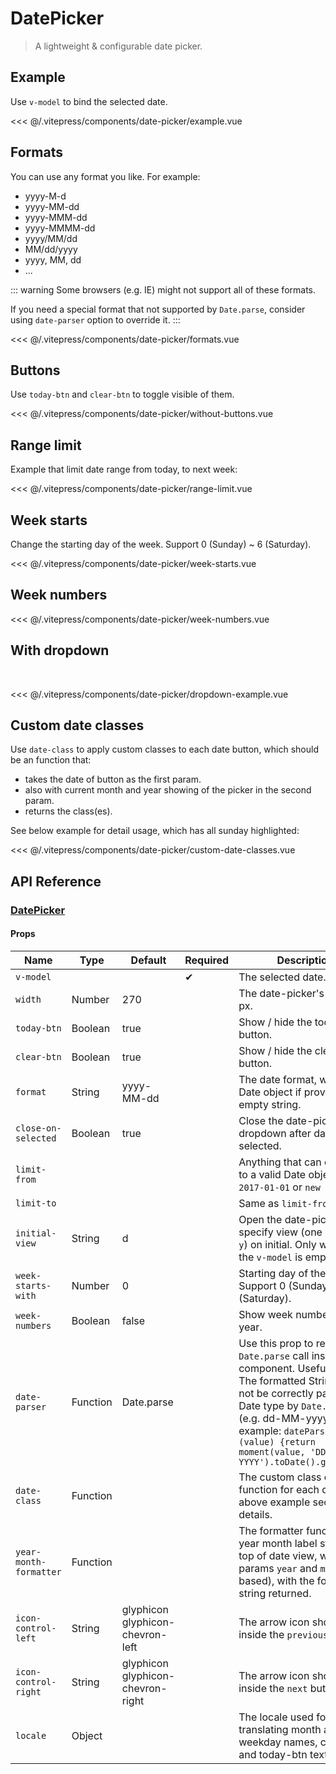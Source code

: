 # DatePicker

> A lightweight & configurable date picker.

## Example

Use `v-model` to bind the selected date.

<date-picker-example/>

<<< @/.vitepress/components/date-picker/example.vue

## Formats

You can use any format you like. For example:

* yyyy-M-d
* yyyy-MM-dd
* yyyy-MMM-dd
* yyyy-MMMM-dd
* yyyy/MM/dd
* MM/dd/yyyy
* yyyy, MM, dd
* ...

::: warning
Some browsers (e.g. IE) might not support all of these formats.

If you need a special format that not supported by `Date.parse`, consider using `date-parser` option to override it.
:::

<date-picker-formats/>

<<< @/.vitepress/components/date-picker/formats.vue

## Buttons

Use `today-btn` and `clear-btn` to toggle visible of them.

<date-picker-without-buttons/>

<<< @/.vitepress/components/date-picker/without-buttons.vue

## Range limit

Example that limit date range from today, to next week:

<date-picker-range-limit/>

<<< @/.vitepress/components/date-picker/range-limit.vue

## Week starts

Change the starting day of the week. Support 0 (Sunday) ~ 6 (Saturday).

<date-picker-week-starts/>

<<< @/.vitepress/components/date-picker/week-starts.vue

## Week numbers

<date-picker-week-numbers/>

<<< @/.vitepress/components/date-picker/week-numbers.vue

## With dropdown

<br/>

<date-picker-dropdown-example/>

<<< @/.vitepress/components/date-picker/dropdown-example.vue

## Custom date classes

Use `date-class` to apply custom classes to each date button, which should be an function that:

* takes the date of button as the first param.
* also with current month and year showing of the picker in the second param.
* returns the class(es).

See below example for detail usage, which has all sunday highlighted:

<date-picker-custom-date-classes/>

<<< @/.vitepress/components/date-picker/custom-date-classes.vue

## API Reference

### [DatePicker](https://github.com/uiv-lib/uiv/blob/1.x/src/components/datepicker/DatePicker.vue)

#### Props

Name                   | Type       | Default                           | Required | Description
--------------------   | ---------- | --------------------------------- | -------- | -----------------------
`v-model`              |            |                                   | &#10004; | The selected date.
`width`                | Number     | 270                               |          | The date-picker's width in px.
`today-btn`            | Boolean    | true                              |          | Show / hide the today button.
`clear-btn`            | Boolean    | true                              |          | Show / hide the clear button.
`format`               | String     | yyyy-MM-dd                        |          | The date format, will emit Date object if provided as empty string.
`close-on-selected`    | Boolean    | true                              |          | Close the date-picker dropdown after date selected.
`limit-from`           |            |                                   |          | Anything that can convert to a valid Date object. E.g. `2017-01-01` or `new Date()`.
`limit-to`             |            |                                   |          | Same as `limit-from`.
`initial-view`         | String     | d                                 |          | Open the date-picker with specify view (one of `d` / `m` / `y`) on initial. Only works if the `v-model` is empty.
`week-starts-with`     | Number     | 0                                 |          | Starting day of the week. Support 0 (Sunday) ~ 6 (Saturday).
`week-numbers`         | Boolean    | false                             |          | Show week numbers of year.
`date-parser`          | Function   | Date.parse                        |          | Use this prop to replace the `Date.parse` call inside the component. Useful when The formatted String can not be correctly parsed to Date type by `Date.parse` (e.g. dd-MM-yyyy). For example: `dateParser (value) {return moment(value, 'DD-MM-YYYY').toDate().getTime()}`
`date-class`           | Function   |                                   |          | The custom class callback function for each date. See above example section for details.
`year-month-formatter` | Function   |                                   |          | The formatter function of year month label string on top of date view, with 2 params `year` and `month` (0-based), with the formatted string returned.
`icon-control-left`    | String     | glyphicon glyphicon-chevron-left  |          | The arrow icon shown inside the `previous` button.
`icon-control-right`   | String     | glyphicon glyphicon-chevron-right |          | The arrow icon shown inside the `next` button.
`locale`               | Object     |                                   |          | The locale used for translating month and weekday names, clear-btn and today-btn texts.
